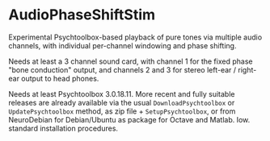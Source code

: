 # AudioPhaseShiftStim
Experimental Psychtoolbox-based playback of pure tones via multiple audio channels,
with individual per-channel windowing and phase shifting.

Needs at least a 3 channel sound card, with channel 1 for the fixed phase
"bone conduction" output, and channels 2 and 3 for stereo left-ear / right-ear
output to head phones.

Needs at least Psychtoolbox 3.0.18.11. More recent and fully suitable releases are already available via the usual `DownloadPsychtoolbox` or `UpdatePsychtoolbox` method, as zip file + `SetupPsychtoolbox`, or from NeuroDebian for Debian/Ubuntu as package for Octave and Matlab. Iow. standard installation procedures.
